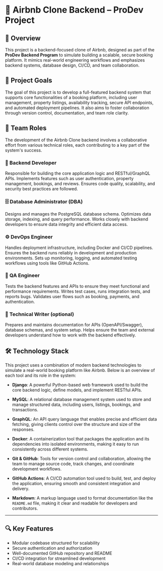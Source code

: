 # 🏡 Airbnb Clone Backend – ProDev Project

## 📌 Overview

This project is a backend-focused clone of Airbnb, designed as part of the **ProDev Backend Program** to simulate building a scalable, secure booking platform. It mimics real-world engineering workflows and emphasizes backend systems, database design, CI/CD, and team collaboration.

## 🎯 Project Goals

The goal of this project is to develop a full-featured backend system that supports core functionalities of a booking platform, including user management, property listings, availability tracking, secure API endpoints, and automated deployment pipelines. It also aims to foster collaboration through version control, documentation, and team role clarity.

## 👥 Team Roles

The development of the Airbnb Clone backend involves a collaborative effort from various technical roles, each contributing to a key part of the system's success.

### 🔧 Backend Developer
Responsible for building the core application logic and RESTful/GraphQL APIs. Implements features such as user authentication, property management, bookings, and reviews. Ensures code quality, scalability, and security best practices are followed.

### 🗄️ Database Administrator (DBA)
Designs and manages the PostgreSQL database schema. Optimizes data storage, indexing, and query performance. Works closely with backend developers to ensure data integrity and efficient data access.

### ⚙️ DevOps Engineer
Handles deployment infrastructure, including Docker and CI/CD pipelines. Ensures the backend runs reliably in development and production environments. Sets up monitoring, logging, and automated testing workflows using tools like GitHub Actions.

### 🧪 QA Engineer
Tests the backend features and APIs to ensure they meet functional and performance requirements. Writes test cases, runs integration tests, and reports bugs. Validates user flows such as booking, payments, and authentication.

### 📜 Technical Writer (optional)
Prepares and maintains documentation for APIs (OpenAPI/Swagger), database schemas, and system setup. Helps ensure the team and external developers understand how to work with the backend effectively.


## 🛠️ Technology Stack

This project uses a combination of modern backend technologies to simulate a real-world booking platform like Airbnb. Below is an overview of each tool and its role in the system:

- **Django**: A powerful Python-based web framework used to build the core backend logic, define models, and implement RESTful APIs.

- **MySQL**: A relational database management system used to store and manage structured data, including users, listings, bookings, and transactions.

- **GraphQL**: An API query language that enables precise and efficient data fetching, giving clients control over the structure and size of the responses.

- **Docker**: A containerization tool that packages the application and its dependencies into isolated environments, making it easy to run consistently across different systems.

- **Git & GitHub**: Tools for version control and collaboration, allowing the team to manage source code, track changes, and coordinate development workflows.

- **GitHub Actions**: A CI/CD automation tool used to build, test, and deploy the application, ensuring smooth and consistent integration and delivery.

- **Markdown**: A markup language used to format documentation like the `README.md` file, making it clear and readable for developers and contributors.


---

## 🔍 Key Features

- Modular codebase structured for scalability
- Secure authentication and authorization
- Well-documented GitHub repository and README
- CI/CD integration for streamlined development
- Real-world database modeling and relationships
